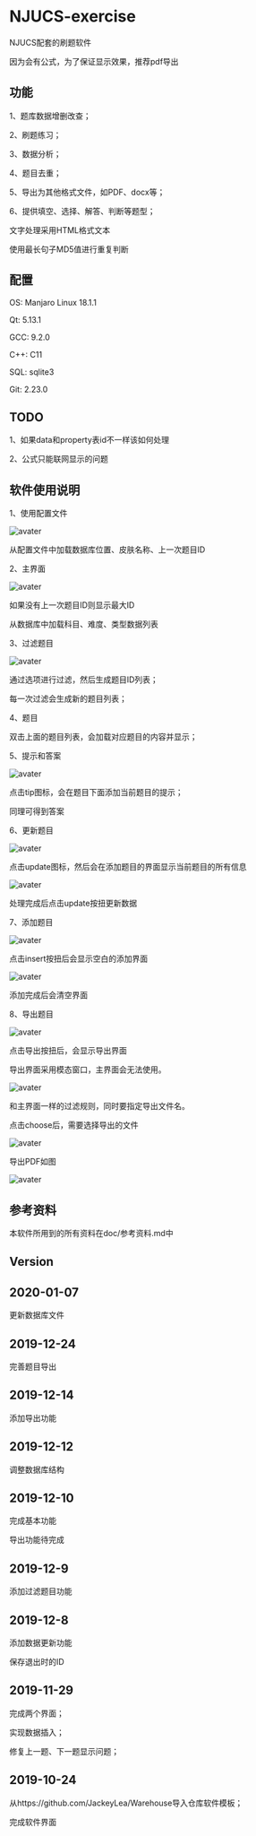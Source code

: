 # NJUCS-exercise

NJUCS配套的刷题软件

因为会有公式，为了保证显示效果，推荐pdf导出

## 功能

1、题库数据增删改查；

2、刷题练习；

3、数据分析；

4、题目去重；

5、导出为其他格式文件，如PDF、docx等；

6、提供填空、选择、解答、判断等题型；

文字处理采用HTML格式文本

使用最长句子MD5值进行重复判断

## 配置

OS: Manjaro Linux 18.1.1

Qt: 5.13.1

GCC: 9.2.0

C++: C11

SQL: sqlite3

Git: 2.23.0

## TODO

1、如果data和property表id不一样该如何处理

2、公式只能联网显示的问题

## 软件使用说明

1、使用配置文件

![avater](./img/configuration.png)

从配置文件中加载数据库位置、皮肤名称、上一次题目ID

2、主界面

![avater](./img/main.png)

如果没有上一次题目ID则显示最大ID

从数据库中加载科目、难度、类型数据列表

3、过滤题目

![avater](./img/filter.png)

通过选项进行过滤，然后生成题目ID列表；

每一次过滤会生成新的题目列表；

4、题目

双击上面的题目列表，会加载对应题目的内容并显示；

5、提示和答案

![avater](./img/tip-answer.png)

点击tip图标，会在题目下面添加当前题目的提示；

同理可得到答案

6、更新题目

![avater](./img/update.png)

点击update图标，然后会在添加题目的界面显示当前题目的所有信息

![avater](./img/q-details.png)

处理完成后点击update按扭更新数据

7、添加题目

![avater](./img/insert.png)

点击insert按扭后会显示空白的添加界面

![avater](./img/insert-q.png)

添加完成后会清空界面

8、导出题目

![avater](./img/export_button.png)

点击导出按扭后，会显示导出界面

导出界面采用模态窗口，主界面会无法使用。

![avater](./img/export.png)

和主界面一样的过滤规则，同时要指定导出文件名。

点击choose后，需要选择导出的文件

![avater](./img/export2pdf.png)

导出PDF如图

![avater](./img/pdf.png)

## 参考资料

本软件所用到的所有资料在doc/参考资料.md中

## Version

## 2020-01-07

更新数据库文件

## 2019-12-24

完善题目导出

## 2019-12-14

添加导出功能

## 2019-12-12

调整数据库结构

## 2019-12-10

完成基本功能

导出功能待完成

## 2019-12-9

添加过滤题目功能

## 2019-12-8

添加数据更新功能

保存退出时的ID

## 2019-11-29

完成两个界面；

实现数据插入；

修复上一题、下一题显示问题；

## 2019-10-24

从https://github.com/JackeyLea/Warehouse导入仓库软件模板；

完成软件界面